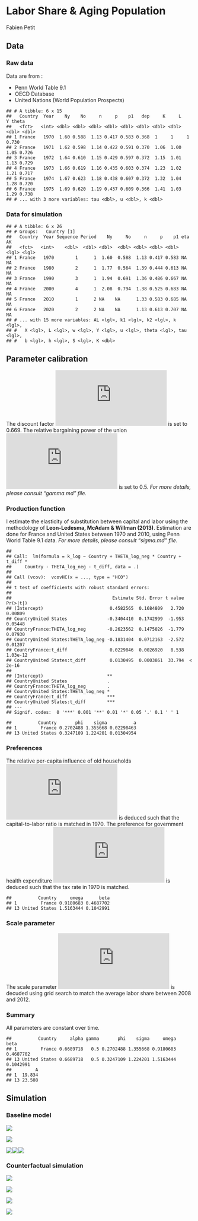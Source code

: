 Labor Share & Aging Population
================
Fabien Petit

## Data

### Raw data

Data are from :

  - Penn World Table 9.1
  - OECD Database
  - United Nations (World Population Prospects)

<!-- end list -->

    ## # A tibble: 6 x 15
    ##   Country  Year    Ny    No     n     p    p1   dep     K     L     Y theta
    ##   <fct>   <int> <dbl> <dbl> <dbl> <dbl> <dbl> <dbl> <dbl> <dbl> <dbl> <dbl>
    ## 1 France   1970  1.60 0.588  1.13 0.417 0.583 0.368  1     1     1    0.730
    ## 2 France   1971  1.62 0.598  1.14 0.422 0.591 0.370  1.06  1.00  1.05 0.726
    ## 3 France   1972  1.64 0.610  1.15 0.429 0.597 0.372  1.15  1.01  1.13 0.729
    ## 4 France   1973  1.66 0.619  1.16 0.435 0.603 0.374  1.23  1.02  1.21 0.717
    ## 5 France   1974  1.67 0.623  1.18 0.438 0.607 0.372  1.32  1.04  1.28 0.720
    ## 6 France   1975  1.69 0.620  1.19 0.437 0.609 0.366  1.41  1.03  1.29 0.738
    ## # ... with 3 more variables: tau <dbl>, u <dbl>, k <dbl>

### Data for simulation

    ## # A tibble: 6 x 26
    ## # Groups:   Country [1]
    ##   Country  Year Sequence Period    Ny     No     n     p    p1 eta   AK   
    ##   <fct>   <int>    <dbl>  <dbl> <dbl>  <dbl> <dbl> <dbl> <dbl> <lgl> <lgl>
    ## 1 France   1970        1      1  1.60  0.588  1.13 0.417 0.583 NA    NA   
    ## 2 France   1980        2      1  1.77  0.564  1.39 0.444 0.613 NA    NA   
    ## 3 France   1990        3      1  1.94  0.691  1.36 0.486 0.667 NA    NA   
    ## 4 France   2000        4      1  2.08  0.794  1.38 0.525 0.683 NA    NA   
    ## 5 France   2010        1      2 NA    NA      1.33 0.583 0.685 NA    NA   
    ## 6 France   2020        2      2 NA    NA      1.13 0.613 0.707 NA    NA   
    ## # ... with 15 more variables: AL <lgl>, k1 <lgl>, k2 <lgl>, k <lgl>,
    ## #   X <lgl>, L <lgl>, w <lgl>, Y <lgl>, u <lgl>, theta <lgl>, tau <lgl>,
    ## #   b <lgl>, h <lgl>, S <lgl>, K <dbl>

## Parameter calibration

The discount factor
![\\alpha](https://latex.codecogs.com/png.latex?%5Calpha "\\alpha") is
set to 0.669. The relative bargaining power of the union
![\\gamma](https://latex.codecogs.com/png.latex?%5Cgamma "\\gamma") is
set to 0.5. *For more details, please consult “gamma.md” file.*

### Production function

I estimate the elasticity of substitution between capital and labor
using the methodology of **Leon-Ledesma, McAdam & Willman (2013)**.
Estimation are done for France and United States between 1970 and 2010,
using Penn World Table 9.1 data. *For more details, please consult
“sigma.md” file.*

    ## 
    ## Call:  lm(formula = k_log ~ Country + THETA_log_neg * Country + t_diff * 
    ##     Country - THETA_log_neg - t_diff, data = .)
    ## 
    ## Call (vcov):  vcovHC(x = ..., type = "HC0")
    ## 
    ## t test of coefficients with robust standard errors:
    ## 
    ##                                      Estimate Std. Error t value Pr(>|t|)
    ## (Intercept)                         0.4582565  0.1684809   2.720  0.00809
    ## CountryUnited States               -0.3404410  0.1742999  -1.953  0.05448
    ## CountryFrance:THETA_log_neg        -0.2623562  0.1475026  -1.779  0.07930
    ## CountryUnited States:THETA_log_neg -0.1831404  0.0712163  -2.572  0.01207
    ## CountryFrance:t_diff                0.0229846  0.0026920   8.538 1.03e-12
    ## CountryUnited States:t_diff         0.0130495  0.0003861  33.794  < 2e-16
    ##                                       
    ## (Intercept)                        ** 
    ## CountryUnited States               .  
    ## CountryFrance:THETA_log_neg        .  
    ## CountryUnited States:THETA_log_neg *  
    ## CountryFrance:t_diff               ***
    ## CountryUnited States:t_diff        ***
    ## ---
    ## Signif. codes:  0 '***' 0.001 '**' 0.01 '*' 0.05 '.' 0.1 ' ' 1

    ##          Country       phi    sigma          a
    ## 1         France 0.2702488 1.355668 0.02298463
    ## 13 United States 0.3247109 1.224201 0.01304954

### Preferences

The relative per-capita influence of old households
![\\omega](https://latex.codecogs.com/png.latex?%5Comega "\\omega") is
deduced such that the capital-to-labor ratio is matched in 1970. The
preference for government health expenditure
![\\beta](https://latex.codecogs.com/png.latex?%5Cbeta "\\beta") is
deduced such that the tax rate in 1970 is matched.

    ##          Country     omega      beta
    ## 1         France 0.9180683 0.4687702
    ## 13 United States 1.5163444 0.1042991

### Scale parameter

The scale parameter ![A](https://latex.codecogs.com/png.latex?A "A") is
decuded using grid search to match the average labor share between 2008
and 2012.

### Summary

All parameters are constant over
    time.

    ##          Country     alpha gamma       phi    sigma     omega      beta
    ## 1         France 0.6689718   0.5 0.2702488 1.355668 0.9180683 0.4687702
    ## 13 United States 0.6689718   0.5 0.3247109 1.224201 1.5163444 0.1042991
    ##         A
    ## 1  19.834
    ## 13 23.508

## Simulation

### Baseline model

![](main_files/figure-gfm/Graph%20-%20BModel%20Labor%20Share%20-%20Plot-1.png)<!-- -->

![](main_files/figure-gfm/Graph%20-%20BModel%20Performance%20-%20Plot-1.png)<!-- -->

![](main_files/figure-gfm/Graph%20-%20BModel%20Variables-1.png)<!-- -->![](main_files/figure-gfm/Graph%20-%20BModel%20Variables-2.png)<!-- -->![](main_files/figure-gfm/Graph%20-%20BModel%20Variables-3.png)<!-- -->

### Counterfactual simulation

![](main_files/figure-gfm/Graph%20CModel%20-%20PGSR%20Counterfactual-1.png)<!-- -->

![](main_files/figure-gfm/Graph%20CModel%20-%20DEIE%20Counterfactual-1.png)<!-- -->

![](main_files/figure-gfm/Graph%20CModel%20-%20PGSR%20Decomposition-1.png)<!-- -->

![](main_files/figure-gfm/Graph%20CModel%20-%20DEIE%20Decomposition-1.png)<!-- -->
